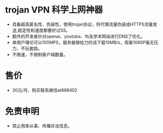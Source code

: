 # trojan VPN 科学上网神器
- 具备超高匿名性、伪装性，使用trojan协议，将代理流量伪装成HTTPS流量发送,稳定性和速度都要好过SS。
- 额外的开发者针对openai、youtube、fb及学术网站进行DNS了优化。
- 单用户理论可以100MPS，服务器够给力的话下载10MB/s，观看1080P毫无压力，不玩套路。
- 不限速，不限制客户端数量。

# 售价
- 30元/月，购买联系微信at888402


# 免责申明
- 禁止用来从事、传播非法信息。
